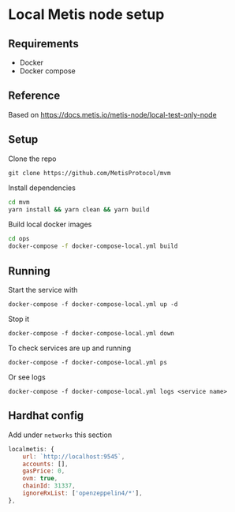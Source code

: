 # Local Metis node setup 

## Requirements

- Docker
- Docker compose

## Reference

Based on https://docs.metis.io/metis-node/local-test-only-node

## Setup

Clone the repo 

`git clone https://github.com/MetisProtocol/mvm`

Install dependencies

```sh
cd mvm
yarn install && yarn clean && yarn build
```

Build local docker images

```sh
cd ops
docker-compose -f docker-compose-local.yml build
```

## Running

Start the service with 

`docker-compose -f docker-compose-local.yml up -d`

Stop it 

`docker-compose -f docker-compose-local.yml down`

To check services are up and running 

`docker-compose -f docker-compose-local.yml ps`

Or see logs

`docker-compose -f docker-compose-local.yml logs <service name>`

## Hardhat config

Add under `networks` this section

```javascript
localmetis: {
    url: `http://localhost:9545`,
    accounts: [],
    gasPrice: 0,
    ovm: true,
    chainId: 31337,
    ignoreRxList: ['openzeppelin4/*'],
},
```